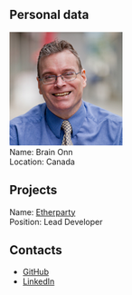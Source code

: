 ## Personal data
![onn photo](photo/brian_onn.jpg)  
Name: Brain Onn  
Location: Canada
## Projects 
Name: [Etherparty](../projects/etherparty.md)  
Position: Lead Developer
## Contacts
* [GitHub](https://github.com/brianonn)
* [LinkedIn](https://ca.linkedin.com/in/brianonn)    
